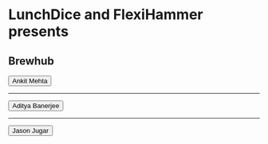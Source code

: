 # LunchDice and FlexiHammer presents
## Brewhub
<html>
<body>
<p id="demo"></p>
<script> document.getElementById("demo").innerHTML = "Hello! Welcome to Sprint";</script>
<button onclick="myFunction1()">Ankit Mehta</button>
<script>
<form>
  Password:<br>
  <input type="text" name="x">
  <br>
</form>
</script>
<hr>
<button onclick="myFunction2()">Aditya Banerjee</button>
<hr>
<button onclick="myFunction3()">Jason Jugar</button>
<script>
function myFunction3() {
    var z = document.createElement("INPUT");
    z.setAttribute("type", "password");
    z.setAttribute("value", "pswtext");
    document.body.appendChild(z);
    }
</script>
</body>
</html>
